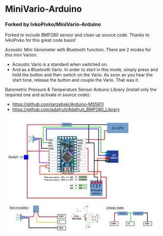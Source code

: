 # MiniVario-Arduino

### Forked by IvkoPivko/MiniVario-Arduino
Forked to include BMP280 sensor and clean up source code. Thanks to IvkoPivko for this great code basis!


Acoustic Mini Variometer with Bluetooth function. 
There are 2 modes for this mini Varion:
  - Acoustic Vario is a standard when switched on.
  - And as a Bluetooth Vario. In order to start in this mode, simply press and hold the button and then switch on the Vario. As soon as you hear the start tone, release the button and couple the Vario. That was it.

Barometric Pressure & Temperature Sensor Arduino Library (install only the required one and activate in source code):
- https://github.com/jarzebski/Arduino-MS5611
- https://github.com/adafruit/Adafruit_BMP280_Library


![Wiring](https://raw.githubusercontent.com/IvkoPivko/MiniVario-Arduino/master/Wiring/MiniPro_3-3V_Vario_Wiring_BT_Bat.png)
